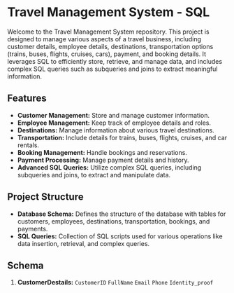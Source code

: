 # Travel Management System - SQL

Welcome to the Travel Management System repository. This project is designed to manage various aspects of a travel business, including customer details, employee details, destinations, transportation options (trains, buses, flights, cruises, cars), payment, and booking details. It leverages SQL to efficiently store, retrieve, and manage data, and includes complex SQL queries such as subqueries and joins to extract meaningful information.

## Features 

- **Customer Management:** Store and manage customer information.
- **Employee Management:** Keep track of employee details and roles.
- **Destinations:** Manage information about various travel destinations.
- **Transportation:** Include details for trains, buses, flights, cruises, and car rentals.
- **Booking Management:** Handle bookings and reservations.
- **Payment Processing:** Manage payment details and history.
- **Advanced SQL Queries:** Utilize complex SQL queries, including subqueries and joins, to extract and manipulate data.

## Project Structure

- **Database Schema:** Defines the structure of the database with tables for customers, employees, destinations, transportation, bookings, and payments.
- **SQL Queries:** Collection of SQL scripts used for various operations like data insertion, retrieval, and complex queries.

## Schema 

1. **CustomerDestails:** `CustomerID` `FullName` `Email` `Phone` `Identity_proof`  
